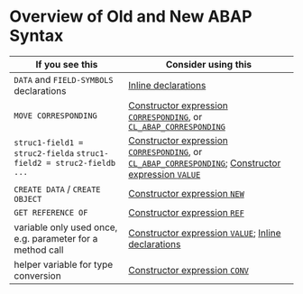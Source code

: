 # Overview of Old and New ABAP Syntax

|If you see this|Consider using this|
|--|--|
|`DATA` and `FIELD-SYMBOLS` declarations|[Inline declarations](https://blogs.sap.com/?p=85780)|
|`MOVE CORRESPONDING`|[Constructor expression `CORRESPONDING`](https://blogs.sap.com/?p=101549), or [`CL_ABAP_CORRESPONDING`](https://blogs.sap.com/?p=133686)|
|`struc1-field1 = struc2-fielda` `struc1-field2 = struc2-fieldb` `...`|[Constructor expression `CORRESPONDING`](https://blogs.sap.com/?p=101549), or [`CL_ABAP_CORRESPONDING`](CL_ABAP_CORRESPONDING); [Constructor expression `VALUE`](https://blogs.sap.com/?p=85962)|
|`CREATE DATA` / `CREATE OBJECT`|[Constructor expression `NEW`](https://blogs.sap.com/?p=85840)|
|`GET REFERENCE OF`|[Constructor expression `REF`](https://blogs.sap.com/?p=85963)|
|variable only used once, e.g. parameter for a method call|[Constructor expression `VALUE`](https://blogs.sap.com/?p=85962); [Inline declarations](https://blogs.sap.com/?p=85780)
|helper variable for type conversion|[Constructor expression `CONV`](https://blogs.sap.com/?p=85985)|
